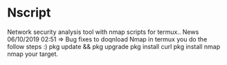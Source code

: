 # Nscript
Network security analysis tool with nmap scripts for termux..
News 06/10/2019 02:51 => Bug fixes
to doqnload Nmap in termux you do the follow steps :)
pkg update && pkg upgrade
pkg install curl
pkg install nmap
nmap your target.
